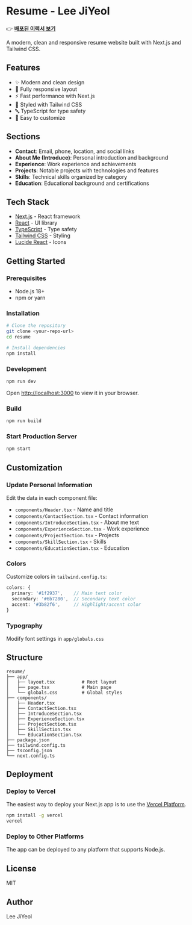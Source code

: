 # Resume - Lee JiYeol

👉 **[배포된 이력서 보기](https://dlwodud1016.github.io/resume)**

A modern, clean and responsive resume website built with Next.js and Tailwind CSS.

## Features

- ✨ Modern and clean design
- 📱 Fully responsive layout
- ⚡ Fast performance with Next.js
- 🎨 Styled with Tailwind CSS
- 🔤 TypeScript for type safety
- 📝 Easy to customize

## Sections

- **Contact**: Email, phone, location, and social links
- **About Me (Introduce)**: Personal introduction and background
- **Experience**: Work experience and achievements
- **Projects**: Notable projects with technologies and features
- **Skills**: Technical skills organized by category
- **Education**: Educational background and certifications

## Tech Stack

- [Next.js](https://nextjs.org/) - React framework
- [React](https://react.dev/) - UI library
- [TypeScript](https://www.typescriptlang.org/) - Type safety
- [Tailwind CSS](https://tailwindcss.com/) - Styling
- [Lucide React](https://lucide.dev/) - Icons

## Getting Started

### Prerequisites

- Node.js 18+
- npm or yarn

### Installation

```bash
# Clone the repository
git clone <your-repo-url>
cd resume

# Install dependencies
npm install
```

### Development

```bash
npm run dev
```

Open [http://localhost:3000](http://localhost:3000) to view it in your browser.

### Build

```bash
npm run build
```

### Start Production Server

```bash
npm start
```

## Customization

### Update Personal Information

Edit the data in each component file:

- `components/Header.tsx` - Name and title
- `components/ContactSection.tsx` - Contact information
- `components/IntroduceSection.tsx` - About me text
- `components/ExperienceSection.tsx` - Work experience
- `components/ProjectSection.tsx` - Projects
- `components/SkillSection.tsx` - Skills
- `components/EducationSection.tsx` - Education

### Colors

Customize colors in `tailwind.config.ts`:

```typescript
colors: {
  primary: '#1f2937',    // Main text color
  secondary: '#6b7280',  // Secondary text color
  accent: '#3b82f6',     // Highlight/accent color
}
```

### Typography

Modify font settings in `app/globals.css`

## Structure

```
resume/
├── app/
│   ├── layout.tsx          # Root layout
│   ├── page.tsx            # Main page
│   └── globals.css         # Global styles
├── components/
│   ├── Header.tsx
│   ├── ContactSection.tsx
│   ├── IntroduceSection.tsx
│   ├── ExperienceSection.tsx
│   ├── ProjectSection.tsx
│   ├── SkillSection.tsx
│   └── EducationSection.tsx
├── package.json
├── tailwind.config.ts
├── tsconfig.json
└── next.config.ts
```

## Deployment

### Deploy to Vercel

The easiest way to deploy your Next.js app is to use the [Vercel Platform](https://vercel.com/).

```bash
npm install -g vercel
vercel
```

### Deploy to Other Platforms

The app can be deployed to any platform that supports Node.js.

## License

MIT

## Author

Lee JiYeol
